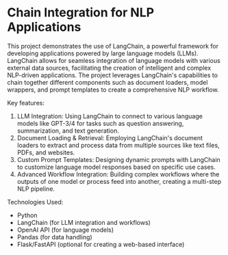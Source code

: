 # Chain Integration for NLP Applications

This project demonstrates the use of LangChain, a powerful framework for developing applications powered by large language models (LLMs). LangChain allows for seamless integration of language models with various external data sources, facilitating the creation of intelligent and complex NLP-driven applications. The project leverages LangChain's capabilities to chain together different components such as document loaders, model wrappers, and prompt templates to create a comprehensive NLP workflow.

Key features:

1. LLM Integration: Using LangChain to connect to various language models like GPT-3/4 for tasks such as question answering, summarization, and text generation.
2. Document Loading & Retrieval: Employing LangChain's document loaders to extract and process data from multiple sources like text files, PDFs, and websites.
3. Custom Prompt Templates: Designing dynamic prompts with LangChain to customize language model responses based on specific use cases.
4. Advanced Workflow Integration: Building complex workflows where the outputs of one model or process feed into another, creating a multi-step NLP pipeline.

Technologies Used:

- Python
- LangChain (for LLM integration and workflows)
- OpenAI API (for language models)
- Pandas (for data handling)
- Flask/FastAPI (optional for creating a web-based interface)

